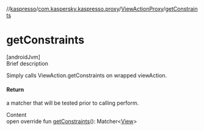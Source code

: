 //[kaspresso](../../index.md)/[com.kaspersky.kaspresso.proxy](../index.md)/[ViewActionProxy](index.md)/[getConstraints](get-constraints.md)



# getConstraints  
[androidJvm]  
Brief description  


Simply calls ViewAction.getConstraints on wrapped viewAction.



#### Return  


a matcher that will be tested prior to calling perform.

  
Content  
open override fun [getConstraints](get-constraints.md)(): Matcher<[View](https://developer.android.com/reference/kotlin/android/view/View.html)>  



